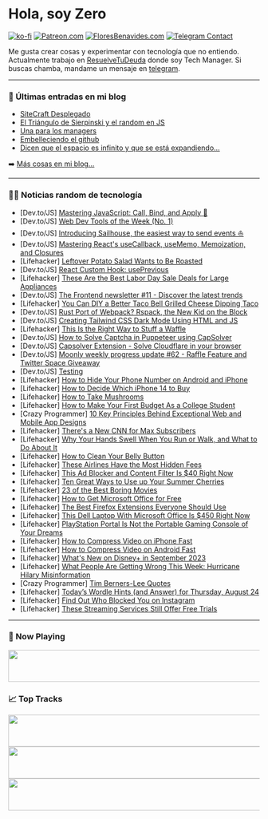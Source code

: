 # Hola, soy Zero

[![ko-fi](https://ko-fi.com/img/githubbutton_sm.svg)](https://ko-fi.com/J3J4N0LUK)
[![Patreon.com](https://img.shields.io/endpoint.svg?url=https%3A%2F%2Fshieldsio-patreon.vercel.app%2Fapi%3Fusername%3Dzerodragon%26type%3Dpatrons&style=for-the-badge)](https://patreon.com/zerodragon)
[![FloresBenavides.com](https://img.shields.io/website?down_message=oops&label=MiBlog&style=for-the-badge&up_message=online&url=https%3A%2F%2Ffloresbenavides.com)](https://floresbenavides.com)
[![Telegram Contact](https://img.shields.io/badge/escr%C3%ADbeme-ZeroDragon-%2326A5E4?style=for-the-badge&logo=telegram)](https://t.me/zerodragon)

Me gusta crear cosas y experimentar con tecnología que no entiendo.
Actualmente trabajo en [ResuelveTuDeuda](http://github.com/resuelve) donde soy Tech Manager.
Si buscas chamba, mandame un mensaje en [telegram](https://t.me/zerodragon).

---

### 📕 Últimas entradas en mi blog
<!-- BLOG-POST-LIST:START -->
- [SiteCraft Desplegado](https://floresbenavides.com/sitecraft-desplegado/)
- [El Triángulo de Sierpinski y el random en JS](https://floresbenavides.com/el-triangulo-de-sierpinski-y-el-random-en-js/)
- [Una para los managers](https://floresbenavides.com/una-para-los-managers/)
- [Embelleciendo el github](https://floresbenavides.com/embelleciendo-el-github/)
- [Dicen que el espacio es infinito y que se está expandiendo…](https://floresbenavides.com/dicen-que-el-espacio-es-infinito-y-que-se-esta-expandiendo/)
<!-- BLOG-POST-LIST:END -->

➡️ [Más cosas en mi blog...](https://floresbenavides.com)

---

### 👨‍💻 Noticias random de tecnología
<!-- TECH-POSTS:START -->
- [Dev.to/JS] [Mastering JavaScript: Call, Bind, and Apply 🌟](https://dev.to/dominicazuka/mastering-javascript-call-bind-and-apply-576p)
- [Dev.to/JS] [Web Dev Tools of the Week &lpar;No. 1&rpar;](https://dev.to/impressivewebs/web-dev-tools-of-the-week-no-1-34k0)
- [Dev.to/JS] [Introducing Sailhouse, the easiest way to send events ⛵️](https://dev.to/estephinson/introducing-sailhouse-the-easiest-way-to-send-events-2ok7)
- [Dev.to/JS] [Mastering React&#39;s useCallback, useMemo, Memoization, and Closures](https://dev.to/samanabbasi/mastering-reacts-usecallback-usememo-memoization-and-closures-5ao1)
- [Lifehacker] [Leftover Potato Salad Wants to Be Roasted](https://lifehacker.com/give-your-leftover-potato-salad-new-life-by-roasting-it-1710218388?utm_source=regular)
- [Dev.to/JS] [React Custom Hook: usePrevious](https://dev.to/sergeyleschev/react-custom-hook-useprevious-1oii)
- [Lifehacker] [These Are the Best Labor Day Sale Deals for Large Appliances](https://lifehacker.com/these-are-the-best-labor-day-sale-deals-for-large-appli-1850771766?utm_source=regular)
- [Dev.to/JS] [The Frontend newsletter #11 - Discover the latest trends](https://dev.to/tech_foutraque/the-frontend-newsletter-11-discover-the-latest-trends-58kd)
- [Lifehacker] [You Can DIY a Better Taco Bell Grilled Cheese Dipping Taco](https://lifehacker.com/you-can-diy-a-better-taco-bell-grilled-cheese-dipping-t-1850771107?utm_source=regular)
- [Dev.to/JS] [Rust Port of Webpack? Rspack, the New Kid on the Block](https://dev.to/scriptedalchemy/rust-port-of-webpack-rspack-the-new-kid-on-the-block-4dde)
- [Dev.to/JS] [Creating Tailwind CSS Dark Mode Using HTML and JS](https://dev.to/parzival_computer/creating-tailwind-css-dark-mode-using-html-and-js-43pe)
- [Lifehacker] [This Is the Right Way to Stuff a Waffle](https://lifehacker.com/this-is-the-right-way-to-stuff-a-waffle-1850771697?utm_source=regular)
- [Dev.to/JS] [How to Solve Captcha in Puppeteer using CapSolver](https://dev.to/beropex/how-to-solve-captcha-in-puppeteer-using-capsolver-5e3l)
- [Dev.to/JS] [Capsolver Extension - Solve Cloudflare in your browser](https://dev.to/beropex/capsolver-extension-solve-cloudflare-in-your-browser-m0l)
- [Dev.to/JS] [Moonly weekly progress update #62 - Raffle Feature and Twitter Space Giveaway](https://dev.to/moonly/moonly-weekly-progress-update-62-raffle-feature-and-twitter-space-giveaway-12lf)
- [Dev.to/JS] [Testing](https://dev.to/hamid1882/testing-k51)
- [Lifehacker] [How to Hide Your Phone Number on Android and iPhone](https://lifehacker.com/how-to-hide-your-phone-number-on-android-and-iphone-1850771363?utm_source=regular)
- [Lifehacker] [How to Decide Which iPhone 14 to Buy](https://lifehacker.com/should-you-buy-the-iphone-14-or-14-pro-1849506382?utm_source=regular)
- [Lifehacker] [How to Take Mushrooms](https://lifehacker.com/how-to-eat-magic-mushrooms-without-gagging-1850320771?utm_source=regular)
- [Lifehacker] [How to Make Your First Budget As a College Student](https://lifehacker.com/college-student-budget-tips-1850770900?utm_source=regular)
- [Crazy Programmer] [10 Key Principles Behind Exceptional Web and Mobile App Designs](https://www.thecrazyprogrammer.com/2023/08/exceptional-web-and-mobile-app-designs.html)
- [Lifehacker] [There&#39;s a New CNN for Max Subscribers](https://lifehacker.com/theres-a-new-cnn-for-max-subscribers-1850770445?utm_source=regular)
- [Lifehacker] [Why Your Hands Swell When You Run or Walk, and What to Do About It](https://lifehacker.com/why-your-hands-swell-when-you-run-or-walk-and-what-to-1850770500?utm_source=regular)
- [Lifehacker] [How to Clean Your Belly Button](https://lifehacker.com/here-s-what-happens-when-you-don-t-clean-your-bellybutt-1849864424?utm_source=regular)
- [Lifehacker] [These Airlines Have the Most Hidden Fees](https://lifehacker.com/these-airlines-have-the-most-hidden-fees-1850770042?utm_source=regular)
- [Lifehacker] [This Ad Blocker and Content Filter Is $40 Right Now](https://lifehacker.com/this-ad-blocker-and-content-filter-is-40-right-now-1850762522?utm_source=regular)
- [Lifehacker] [Ten Great Ways to Use up Your Summer Cherries](https://lifehacker.com/10-great-ways-to-use-up-your-last-summer-cherries-1849563458?utm_source=regular)
- [Lifehacker] [23 of the Best Boring Movies](https://lifehacker.com/the-most-boring-movies-ever-1850762710?utm_source=regular)
- [Lifehacker] [How to Get Microsoft Office for Free](https://lifehacker.com/how-to-get-microsoft-office-for-free-1850769369?utm_source=regular)
- [Lifehacker] [The Best Firefox Extensions Everyone Should Use](https://lifehacker.com/the-best-firefox-extensions-everyone-should-use-1849784170?utm_source=regular)
- [Lifehacker] [This Dell Laptop With Microsoft Office Is $450 Right Now](https://lifehacker.com/this-dell-laptop-with-microsoft-office-is-450-right-no-1850762602?utm_source=regular)
- [Lifehacker] [PlayStation Portal Is Not the Portable Gaming Console of Your Dreams](https://lifehacker.com/playstation-portal-is-not-the-portable-gaming-console-o-1850769327?utm_source=regular)
- [Lifehacker] [How to Compress Video on iPhone Fast](https://lifehacker.com/compress-video-on-iphone-fast-1849523806?utm_source=regular)
- [Lifehacker] [How to Compress Video on Android Fast](https://lifehacker.com/compress-video-on-android-fast-1850767656?utm_source=regular)
- [Lifehacker] [What&#39;s New on Disney+ in September 2023](https://lifehacker.com/whats-new-on-disney-in-september-2023-1850766656?utm_source=regular)
- [Lifehacker] [What People Are Getting Wrong This Week: Hurricane Hilary Misinformation](https://lifehacker.com/hurricane-hilary-misinformation-1850768910?utm_source=regular)
- [Crazy Programmer] [Tim Berners-Lee Quotes](https://www.thecrazyprogrammer.com/2023/08/tim-berners-lee-quotes.html)
- [Lifehacker] [Today’s Wordle Hints &lpar;and Answer&rpar; for Thursday, August 24](https://lifehacker.com/today-s-wordle-hints-and-answer-for-thursday-august-1850765557?utm_source=regular)
- [Lifehacker] [Find Out Who Blocked You on Instagram](https://lifehacker.com/find-out-who-blocked-you-on-instagram-1850763900?utm_source=regular)
- [Lifehacker] [These Streaming Services Still Offer Free Trials](https://lifehacker.com/these-streaming-services-still-offer-free-trials-1846190471?utm_source=regular)<!-- TECH-POSTS:END -->

---

### 🎵 Now Playing
<a href="https://spotify-now-playing-dun.vercel.app/now-playing?open"><img src="https://spotify-now-playing-dun.vercel.app/now-playing" width="540" height="64"></a>

### 📈 Top Tracks
<a href="https://spotify-now-playing-dun.vercel.app/top-tracks?i=1&open"><img src="https://spotify-now-playing-dun.vercel.app/top-tracks?i=1" width="540" height="64"></a>
<a href="https://spotify-now-playing-dun.vercel.app/top-tracks?i=2&open"><img src="https://spotify-now-playing-dun.vercel.app/top-tracks?i=2" width="540" height="64"></a>
<a href="https://spotify-now-playing-dun.vercel.app/top-tracks?i=3&open"><img src="https://spotify-now-playing-dun.vercel.app/top-tracks?i=3" width="540" height="64"></a>
